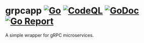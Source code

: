 # grpcapp [![Go](https://github.com/skamenetskiy/grpcapp/actions/workflows/go.yml/badge.svg)](https://github.com/skamenetskiy/grpcapp/actions/workflows/go.yml) [![CodeQL](https://github.com/skamenetskiy/grpcapp/actions/workflows/codeql-analysis.yml/badge.svg)](https://github.com/skamenetskiy/grpcapp/actions/workflows/codeql-analysis.yml) [![GoDoc](https://godoc.org/github.com/skamenetskiy/grpcapp?status.svg)](http://godoc.org/github.com/skamenetskiy/grpcapp) [![Go Report](https://goreportcard.com/badge/github.com/skamenetskiy/grpcapp)](https://goreportcard.com/report/github.com/skamenetskiy/grpcapp)
A simple wrapper for gRPC microservices.
